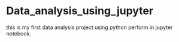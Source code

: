 # Data_analysis_using_jupyter
this is my first data analysis project using python perform in jupyter notebook.
